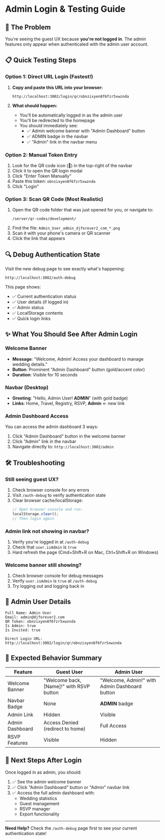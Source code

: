 # Admin Login & Testing Guide

## 🔑 **The Problem**

You're seeing the guest UX because **you're not logged in**. The admin features only appear when authenticated with the admin user account.

## 📋 **Quick Testing Steps**

### **Option 1: Direct URL Login (Fastest!)**

1. **Copy and paste this URL into your browser:**

   ```
   http://localhost:3002/login/qr/obnzixyen8f6fzr5xwznda
   ```

2. **What should happen:**
   - You'll be automatically logged in as the admin user
   - You'll be redirected to the homepage
   - You should immediately see:
     - ✅ Admin welcome banner with "Admin Dashboard" button
     - ✅ ADMIN badge in the navbar
     - ✅ "Admin" link in the navbar menu

### **Option 2: Manual Token Entry**

1. Look for the QR code icon (📱) in the top-right of the navbar
2. Click it to open the QR login modal
3. Click "Enter Token Manually"
4. Paste this token: `obnzixyen8f6fzr5xwznda`
5. Click "Login"

### **Option 3: Scan QR Code (Most Realistic)**

1. Open the QR code folder that was just opened for you, or navigate to:
   ```
   /server/qr-codes/development/
   ```
2. Find the file: `Admin_User_admin_djforever2_com_*.png`
3. Scan it with your phone's camera or QR scanner
4. Click the link that appears

## 🔍 **Debug Authentication State**

Visit the new debug page to see exactly what's happening:

```
http://localhost:3002/auth-debug
```

This page shows:

- ✅ Current authentication status
- ✅ User details (if logged in)
- ✅ Admin status
- ✅ LocalStorage contents
- ✅ Quick login links

## ✨ **What You Should See After Admin Login**

### **Welcome Banner**

- **Message**: "Welcome, Admin! Access your dashboard to manage wedding details."
- **Button**: Prominent "Admin Dashboard" button (gold/accent color)
- **Duration**: Visible for 10 seconds

### **Navbar (Desktop)**

- **Greeting**: "Hello, Admin User! **ADMIN**" (with gold badge)
- **Links**: Home, Travel, Registry, RSVP, **Admin** ← new link

### **Admin Dashboard Access**

You can access the admin dashboard 3 ways:

1. Click "Admin Dashboard" button in the welcome banner
2. Click "Admin" link in the navbar
3. Navigate directly to: `http://localhost:3002/admin`

## 🛠️ **Troubleshooting**

### **Still seeing guest UX?**

1. Check browser console for any errors
2. Visit `/auth-debug` to verify authentication state
3. Clear browser cache/localStorage:
   ```javascript
   // Open browser console and run:
   localStorage.clear();
   // Then login again
   ```

### **Admin link not showing in navbar?**

1. Verify you're logged in at `/auth-debug`
2. Check that `user.isAdmin` is `true`
3. Hard refresh the page (Cmd+Shift+R on Mac, Ctrl+Shift+R on Windows)

### **Welcome banner still showing?**

1. Check browser console for debug messages
2. Verify `user.isAdmin` is `true` at `/auth-debug`
3. Try logging out and logging back in

## 📝 **Admin User Details**

```
Full Name: Admin User
Email: admin@djforever2.com
QR Token: obnzixyen8f6fzr5xwznda
Is Admin: true
Is Invited: true

Direct Login URL:
http://localhost:3002/login/qr/obnzixyen8f6fzr5xwznda
```

## 🎯 **Expected Behavior Summary**

| Feature         | Guest User                               | Admin User                                    |
| --------------- | ---------------------------------------- | --------------------------------------------- |
| Welcome Banner  | "Welcome back, [Name]!" with RSVP button | "Welcome, Admin!" with Admin Dashboard button |
| Navbar Badge    | None                                     | **ADMIN** badge                               |
| Admin Link      | Hidden                                   | Visible                                       |
| Admin Dashboard | Access Denied (redirect to home)         | Full Access                                   |
| RSVP Features   | Visible                                  | Hidden                                        |

## 🚀 **Next Steps After Login**

Once logged in as admin, you should:

1. ✅ See the admin welcome banner
2. ✅ Click "Admin Dashboard" button or "Admin" navbar link
3. ✅ Access the full admin dashboard with:
   - Wedding statistics
   - Guest management
   - RSVP manager
   - Export functionality

---

**Need Help?** Check the `/auth-debug` page first to see your current authentication state!

